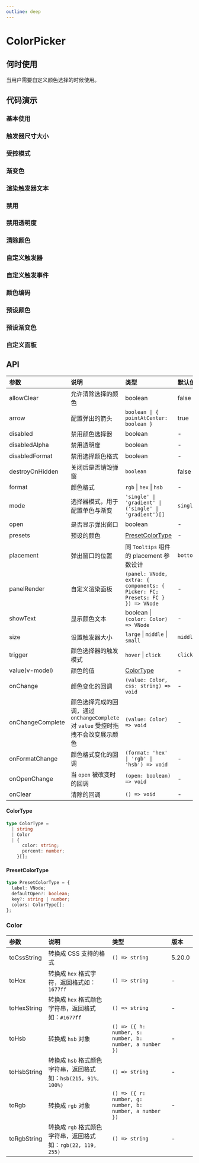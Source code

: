 ```yaml
---
outline: deep
---
```


# ColorPicker

## 何时使用

当用户需要自定义颜色选择的时候使用。

## 代码演示

### 基本使用

<demo vue="color-picker/base.vue"></demo>

### 触发器尺寸大小

<demo vue="color-picker/size.vue"></demo>

### 受控模式

<demo vue="color-picker/controlled.vue"></demo>

### 渐变色

<demo vue="color-picker/line-gradient.vue" version="5.20.0"></demo>

### 渲染触发器文本

<demo vue="color-picker/text-render.vue"></demo>

### 禁用

<demo vue="color-picker/disabled.vue"></demo>

### 禁用透明度

<demo vue="color-picker/disabled-alpha.vue"></demo>

### 清除颜色

<demo vue="color-picker/allowClear.vue"></demo>

### 自定义触发器

<demo vue="color-picker/trigger.vue"></demo>

### 自定义触发事件

<demo vue="color-picker/trigger-event.vue"></demo>

### 颜色编码

<demo vue="color-picker/format.vue"></demo>

### 预设颜色

<demo vue="color-picker/presets.vue"></demo>

### 预设渐变色

<demo vue="color-picker/presets-line-gradient.vue" debug></demo>

### 自定义面板

<demo vue="color-picker/panel-render.vue"></demo>

## API

| 参数 | 说明 | 类型 | 默认值 | 版本 |
| :-- | :-- | :-- | :-- | :-- |
| allowClear | 允许清除选择的颜色 | boolean | false |  |
| arrow | 配置弹出的箭头 | `boolean \| { pointAtCenter: boolean }` | true |  |
| disabled | 禁用颜色选择器 | boolean | - |  |
| disabledAlpha | 禁用透明度 | boolean | - | 5.8.0 |
| disabledFormat | 禁用选择颜色格式 | boolean | - |  |
| destroyOnHidden | 关闭后是否销毁弹窗 | `boolean` | false | 5.25.0 |
| format | 颜色格式 | `rgb` \| `hex` \| `hsb` | - |  |
| mode | 选择器模式，用于配置单色与渐变 | `'single' \| 'gradient' \| ('single' \| 'gradient')[]` | `single` | 5.20.0 |
| open | 是否显示弹出窗口 | boolean | - |  |
| presets | 预设的颜色 | [PresetColorType](#presetcolortype) | - |  |
| placement | 弹出窗口的位置 | 同 `Tooltips` 组件的 placement 参数设计 | `bottomLeft` |  |
| panelRender | 自定义渲染面板 | `(panel: VNode, extra: { components: { Picker: FC; Presets: FC } }) => VNode` | - | 5.7.0 |
| showText | 显示颜色文本 | boolean \| `(color: Color) => VNode` | - | 5.7.0 |
| size | 设置触发器大小 | `large` \| `middle` \| `small` | `middle` | 5.7.0 |
| trigger | 颜色选择器的触发模式 | `hover` \| `click` | `click` |  |
| value(v-model) | 颜色的值 | [ColorType](#colortype) | - |  |
| onChange | 颜色变化的回调 | `(value: Color, css: string) => void` | - |  |
| onChangeComplete | 颜色选择完成的回调，通过 `onChangeComplete` 对 `value` 受控时拖拽不会改变展示颜色 | `(value: Color) => void` | - | 5.7.0 |
| onFormatChange | 颜色格式变化的回调 | `(format: 'hex' \| 'rgb' \| 'hsb') => void` | - |  |
| onOpenChange | 当 `open` 被改变时的回调 | `(open: boolean) => void` | - |  |
| onClear | 清除的回调 | `() => void` | - | 5.6.0 |

#### ColorType

```typescript
type ColorType =
  | string
  | Color
  | {
      color: string;
      percent: number;
    }[];
```

#### PresetColorType

```typescript
type PresetColorType = {
  label: VNode;
  defaultOpen?: boolean;
  key?: string | number;
  colors: ColorType[];
};
```

### Color

<!-- prettier-ignore -->
| 参数 | 说明 | 类型 | 版本 |
| :-- | :-- | :-- | :-- |
| toCssString | 转换成 CSS 支持的格式 | `() => string` | 5.20.0 |
| toHex | 转换成 `hex` 格式字符，返回格式如：`1677ff` | `() => string` | - |
| toHexString | 转换成 `hex` 格式颜色字符串，返回格式如：`#1677ff` | `() => string` | - |
| toHsb | 转换成 `hsb` 对象  | `() => ({ h: number, s: number, b: number, a number })` | - |
| toHsbString | 转换成 `hsb` 格式颜色字符串，返回格式如：`hsb(215, 91%, 100%)` | `() => string` | - |
| toRgb | 转换成 `rgb` 对象  | `() => ({ r: number, g: number, b: number, a number })` | - |
| toRgbString | 转换成 `rgb` 格式颜色字符串，返回格式如：`rgb(22, 119, 255)` | `() => string` | - |
